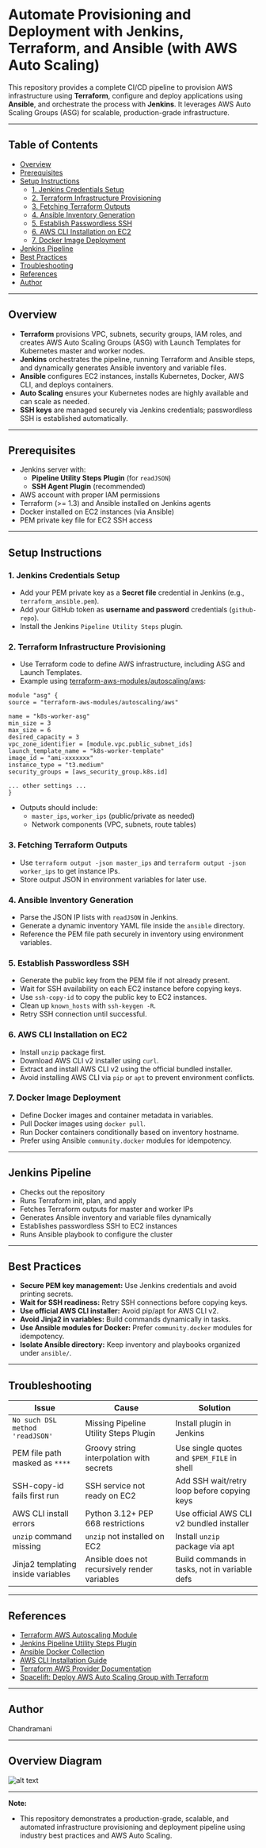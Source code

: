 # Automate Provisioning and Deployment with Jenkins, Terraform, and Ansible (with AWS Auto Scaling)

This repository provides a complete CI/CD pipeline to provision AWS infrastructure using **Terraform**, configure and deploy applications using **Ansible**, and orchestrate the process with **Jenkins**. It leverages AWS Auto Scaling Groups (ASG) for scalable, production-grade infrastructure.

---

## Table of Contents

- [Overview](#overview)
- [Prerequisites](#prerequisites)
- [Setup Instructions](#setup-instructions)
  - [1. Jenkins Credentials Setup](#1-jenkins-credentials-setup)
  - [2. Terraform Infrastructure Provisioning](#2-terraform-infrastructure-provisioning)
  - [3. Fetching Terraform Outputs](#3-fetching-terraform-outputs)
  - [4. Ansible Inventory Generation](#4-ansible-inventory-generation)
  - [5. Establish Passwordless SSH](#5-establish-passwordless-ssh)
  - [6. AWS CLI Installation on EC2](#6-aws-cli-installation-on-ec2)
  - [7. Docker Image Deployment](#7-docker-image-deployment)
- [Jenkins Pipeline](#jenkins-pipeline)
- [Best Practices](#best-practices)
- [Troubleshooting](#troubleshooting)
- [References](#references)
- [Author](#author)

---

## Overview

- **Terraform** provisions VPC, subnets, security groups, IAM roles, and creates AWS Auto Scaling Groups (ASG) with Launch Templates for Kubernetes master and worker nodes.
- **Jenkins** orchestrates the pipeline, running Terraform and Ansible steps, and dynamically generates Ansible inventory and variable files.
- **Ansible** configures EC2 instances, installs Kubernetes, Docker, AWS CLI, and deploys containers.
- **Auto Scaling** ensures your Kubernetes nodes are highly available and can scale as needed.
- **SSH keys** are managed securely via Jenkins credentials; passwordless SSH is established automatically.

---

## Prerequisites

- Jenkins server with:
  - **Pipeline Utility Steps Plugin** (for `readJSON`)
  - **SSH Agent Plugin** (recommended)
- AWS account with proper IAM permissions
- Terraform (>= 1.3) and Ansible installed on Jenkins agents
- Docker installed on EC2 instances (via Ansible)
- PEM private key file for EC2 SSH access

---

## Setup Instructions

### 1. Jenkins Credentials Setup

- Add your PEM private key as a **Secret file** credential in Jenkins (e.g., `terraform_ansible.pem`).
- Add your GitHub token as **username and password** credentials (`github-repo`).
- Install the Jenkins `Pipeline Utility Steps` plugin.

### 2. Terraform Infrastructure Provisioning

- Use Terraform code to define AWS infrastructure, including ASG and Launch Templates.
- Example using [terraform-aws-modules/autoscaling/aws](https://github.com/terraform-aws-modules/terraform-aws-autoscaling):

```
module "asg" {
source = "terraform-aws-modules/autoscaling/aws"

name = "k8s-worker-asg"
min_size = 3
max_size = 6
desired_capacity = 3
vpc_zone_identifier = [module.vpc.public_subnet_ids]
launch_template_name = "k8s-worker-template"
image_id = "ami-xxxxxxx"
instance_type = "t3.medium"
security_groups = [aws_security_group.k8s.id]

... other settings ...
}

```


- Outputs should include:
  - `master_ips`, `worker_ips` (public/private as needed)
  - Network components (VPC, subnets, route tables)

### 3. Fetching Terraform Outputs

- Use `terraform output -json master_ips` and `terraform output -json worker_ips` to get instance IPs.
- Store output JSON in environment variables for later use.

### 4. Ansible Inventory Generation

- Parse the JSON IP lists with `readJSON` in Jenkins.
- Generate a dynamic inventory YAML file inside the `ansible` directory.
- Reference the PEM file path securely in inventory using environment variables.

### 5. Establish Passwordless SSH

- Generate the public key from the PEM file if not already present.
- Wait for SSH availability on each EC2 instance before copying keys.
- Use `ssh-copy-id` to copy the public key to EC2 instances.
- Clean up `known_hosts` with `ssh-keygen -R`.
- Retry SSH connection until successful.

### 6. AWS CLI Installation on EC2

- Install `unzip` package first.
- Download AWS CLI v2 installer using `curl`.
- Extract and install AWS CLI v2 using the official bundled installer.
- Avoid installing AWS CLI via `pip` or `apt` to prevent environment conflicts.

### 7. Docker Image Deployment

- Define Docker images and container metadata in variables.
- Pull Docker images using `docker pull`.
- Run Docker containers conditionally based on inventory hostname.
- Prefer using Ansible `community.docker` modules for idempotency.

---

## Jenkins Pipeline

- Checks out the repository
- Runs Terraform init, plan, and apply
- Fetches Terraform outputs for master and worker IPs
- Generates Ansible inventory and variable files dynamically
- Establishes passwordless SSH to EC2 instances
- Runs Ansible playbook to configure the cluster

---

## Best Practices

- **Secure PEM key management:** Use Jenkins credentials and avoid printing secrets.
- **Wait for SSH readiness:** Retry SSH connections before copying keys.
- **Use official AWS CLI installer:** Avoid pip/apt for AWS CLI v2.
- **Avoid Jinja2 in variables:** Build commands dynamically in tasks.
- **Use Ansible modules for Docker:** Prefer `community.docker` modules for idempotency.
- **Isolate Ansible directory:** Keep inventory and playbooks organized under `ansible/`.

---

## Troubleshooting

| Issue | Cause | Solution |
|---------------------------------------|-----------------------------------------------|----------------------------------------------|
| `No such DSL method 'readJSON'` | Missing Pipeline Utility Steps Plugin | Install plugin in Jenkins |
| PEM file path masked as `****` | Groovy string interpolation with secrets | Use single quotes and `$PEM_FILE` in shell |
| SSH-copy-id fails first run | SSH service not ready on EC2 | Add SSH wait/retry loop before copying keys |
| AWS CLI install errors | Python 3.12+ PEP 668 restrictions | Use official AWS CLI v2 bundled installer |
| `unzip` command missing | `unzip` not installed on EC2 | Install `unzip` package via apt |
| Jinja2 templating inside variables | Ansible does not recursively render variables | Build commands in tasks, not in variable defs|

---

## References

- [Terraform AWS Autoscaling Module](https://github.com/terraform-aws-modules/terraform-aws-autoscaling)
- [Jenkins Pipeline Utility Steps Plugin](https://plugins.jenkins.io/pipeline-utility-steps/)
- [Ansible Docker Collection](https://docs.ansible.com/ansible/latest/collections/community/docker/docker_container_module.html)
- [AWS CLI Installation Guide](https://docs.aws.amazon.com/cli/latest/userguide/getting-started-install.html)
- [Terraform AWS Provider Documentation](https://registry.terraform.io/providers/hashicorp/aws/latest/docs/resources/autoscaling_group)
- [Spacelift: Deploy AWS Auto Scaling Group with Terraform](https://spacelift.io/blog/terraform-autoscaling-group)

---

## Author

Chandramani

---

## Overview Diagram

![alt text](image.png)

---

**Note:**  
- This repository demonstrates a production-grade, scalable, and automated infrastructure provisioning and deployment pipeline using industry best practices and AWS Auto Scaling.
